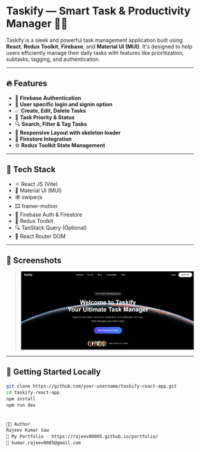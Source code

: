 # Taskify — Smart Task & Productivity Manager 🧠✅

Taskify is a sleek and powerful task management application built using **React**, **Redux Toolkit**, **Firebase**, and **Material UI (MUI)**. It's designed to help users efficiently manage their daily tasks with features like prioritization, subtasks, tagging, and authentication.

---

## 🔥 Features

- 🔐 **Firebase Authentication**
- 👤 **User specific login and signin option**
- ✅ **Create, Edit, Delete Tasks**
- 🎯 **Task Priority & Status**
- 🔍 **Search, Filter & Tag Tasks**
- 📁 **Responsive Layout with skeleton loader**
- 💾 **Firestore Integration**
- ⚙️ **Redux Toolkit State Management**

---

## 🧰 Tech Stack

- ⚛️ React JS (Vite)
- 💅 Material UI (MUI)
- 🕸️ swiperjs
- 🎞️ framer-motion
- 🚀 Firebase Auth & Firestore
- 🧠 Redux Toolkit
- 🔍 TanStack Query (Optional)
- 📁 React Router DOM

---

## 📸 Screenshots

> ![alt text](Home.png)

---

## 🚀 Getting Started Locally

```bash
git clone https://github.com/your-username/taskify-react-app.git
cd taskify-react-app
npm install
npm run dev


🧑‍💻 Author
Rajeev Kumar Saw
🔗 My Portfolio - https://rajeev00005.github.io/portfolio/
📧 kumar.rajeev0005@gmail.com

